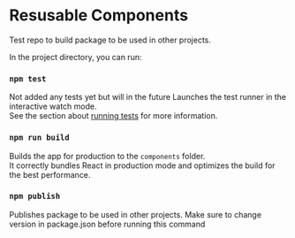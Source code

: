 # Resusable Components
Test repo to build package to be used in other projects.

In the project directory, you can run:

### `npm test`

Not added any tests yet but will in the future
Launches the test runner in the interactive watch mode.\
See the section about [running tests](https://facebook.github.io/create-react-app/docs/running-tests) for more information.

### `npm run build`

Builds the app for production to the `components` folder.\
It correctly bundles React in production mode and optimizes the build for the best performance.

### `npm publish`

Publishes package to be used in other projects. Make sure to change version in package.json before running this command